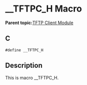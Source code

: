 # \_\_TFTPC\_H Macro

**Parent topic:**[TFTP Client Module](GUID-5AE30EFB-7B7C-4B4E-8BCF-FAB8D8FB9A89.md)

## C

```
#define __TFTPC_H 
```

## Description

This is macro \_\_TFTPC\_H.

